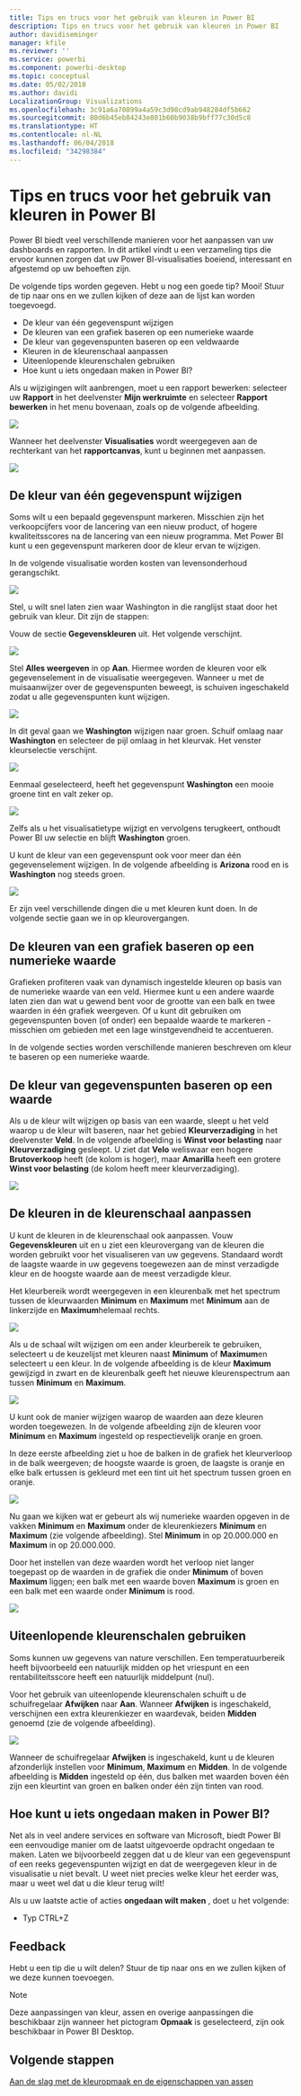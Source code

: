 ```yaml
---
title: Tips en trucs voor het gebruik van kleuren in Power BI
description: Tips en trucs voor het gebruik van kleuren in Power BI
author: davidiseminger
manager: kfile
ms.reviewer: ''
ms.service: powerbi
ms.component: powerbi-desktop
ms.topic: conceptual
ms.date: 05/02/2018
ms.author: davidi
LocalizationGroup: Visualizations
ms.openlocfilehash: 3c91a6a70899a4a59c3d98cd9ab948284df5b662
ms.sourcegitcommit: 80d6b45eb84243e801b60b9038b9bff77c30d5c8
ms.translationtype: HT
ms.contentlocale: nl-NL
ms.lasthandoff: 06/04/2018
ms.locfileid: "34298384"
---
```

# <a name="tips-and-tricks-for-color-formatting-in-power-bi"></a>Tips en trucs voor het gebruik van kleuren in Power BI
Power BI biedt veel verschillende manieren voor het aanpassen van uw dashboards en rapporten. In dit artikel vindt u een verzameling tips die ervoor kunnen zorgen dat uw Power BI-visualisaties boeiend, interessant en afgestemd op uw behoeften zijn.

De volgende tips worden gegeven. Hebt u nog een goede tip? Mooi! Stuur de tip naar ons en we zullen kijken of deze aan de lijst kan worden toegevoegd.

* De kleur van één gegevenspunt wijzigen
* De kleuren van een grafiek baseren op een numerieke waarde
* De kleur van gegevenspunten baseren op een veldwaarde
* Kleuren in de kleurenschaal aanpassen
* Uiteenlopende kleurenschalen gebruiken
* Hoe kunt u iets ongedaan maken in Power BI?

Als u wijzigingen wilt aanbrengen, moet u een rapport bewerken: selecteer uw **Rapport** in het deelvenster **Mijn werkruimte** en selecteer **Rapport bewerken** in het menu bovenaan, zoals op de volgende afbeelding.

![](media/service-tips-and-tricks-for-color-formatting/tipstrickscolor_1.png)

Wanneer het deelvenster **Visualisaties** wordt weergegeven aan de rechterkant van het **rapportcanvas**, kunt u beginnen met aanpassen.

![](media/service-tips-and-tricks-for-color-formatting/tipstrickscolor_2.png)

## <a name="change-the-color-of-a-single-data-point"></a>De kleur van één gegevenspunt wijzigen
Soms wilt u een bepaald gegevenspunt markeren. Misschien zijn het verkoopcijfers voor de lancering van een nieuw product, of hogere kwaliteitsscores na de lancering van een nieuw programma. Met Power BI kunt u een gegevenspunt markeren door de kleur ervan te wijzigen.

In de volgende visualisatie worden kosten van levensonderhoud gerangschikt. 

![](media/service-tips-and-tricks-for-color-formatting/tipstrickscolor_3.png)

Stel, u wilt snel laten zien waar Washington in die ranglijst staat door het gebruik van kleur. Dit zijn de stappen:

Vouw de sectie **Gegevenskleuren** uit. Het volgende verschijnt.

![](media/service-tips-and-tricks-for-color-formatting/tipstrickscolor_4.png)

Stel **Alles weergeven** in op **Aan**. Hiermee worden de kleuren voor elk gegevenselement in de visualisatie weergegeven. Wanneer u met de muisaanwijzer over de gegevenspunten beweegt, is schuiven ingeschakeld zodat u alle gegevenspunten kunt wijzigen.

![](media/service-tips-and-tricks-for-color-formatting/tipstrickscolor_5.png)

In dit geval gaan we **Washington** wijzigen naar groen. Schuif omlaag naar **Washington** en selecteer de pijl omlaag in het kleurvak. Het venster kleurselectie verschijnt.

![](media/service-tips-and-tricks-for-color-formatting/tipstrickscolor_6.png)

Eenmaal geselecteerd, heeft het gegevenspunt **Washington** een mooie groene tint en valt zeker op.

![](media/service-tips-and-tricks-for-color-formatting/tipstrickscolor_7.png)

Zelfs als u het visualisatietype wijzigt en vervolgens terugkeert, onthoudt Power BI uw selectie en blijft **Washington** groen.

U kunt de kleur van een gegevenspunt ook voor meer dan één gegevenselement wijzigen. In de volgende afbeelding is **Arizona** rood en is **Washington** nog steeds groen.

![](media/service-tips-and-tricks-for-color-formatting/tipstrickscolor_8.png)

Er zijn veel verschillende dingen die u met kleuren kunt doen. In de volgende sectie gaan we in op kleurovergangen.

## <a name="base-the-colors-of-a-chart-on-a-numeric-value"></a>De kleuren van een grafiek baseren op een numerieke waarde
Grafieken profiteren vaak van dynamisch ingestelde kleuren op basis van de numerieke waarde van een veld. Hiermee kunt u een andere waarde laten zien dan wat u gewend bent voor de grootte van een balk en twee waarden in één grafiek weergeven. Of u kunt dit gebruiken om gegevenspunten boven (of onder) een bepaalde waarde te markeren - misschien om gebieden met een lage winstgevendheid te accentueren.

In de volgende secties worden verschillende manieren beschreven om kleur te baseren op een numerieke waarde.

## <a name="base-the-color-of-data-points-on-a-value"></a>De kleur van gegevenspunten baseren op een waarde
Als u de kleur wilt wijzigen op basis van een waarde, sleept u het veld waarop u de kleur wilt baseren, naar het gebied **Kleurverzadiging** in het deelvenster **Veld**. In de volgende afbeelding is **Winst voor belasting** naar **Kleurverzadiging** gesleept. U ziet dat **Velo** weliswaar een hogere **Brutoverkoop** heeft (de kolom is hoger), maar **Amarilla** heeft een grotere **Winst voor belasting** (de kolom heeft meer kleurverzadiging).

![](media/service-tips-and-tricks-for-color-formatting/tipstrickscolor_9.png)

## <a name="customize-the-colors-used-in-the-color-scale"></a>De kleuren in de kleurenschaal aanpassen
U kunt de kleuren in de kleurenschaal ook aanpassen. Vouw **Gegevenskleuren** uit en u ziet een kleurovergang van de kleuren die worden gebruikt voor het visualiseren van uw gegevens. Standaard wordt de laagste waarde in uw gegevens toegewezen aan de minst verzadigde kleur en de hoogste waarde aan de meest verzadigde kleur.

Het kleurbereik wordt weergegeven in een kleurenbalk met het spectrum tussen de kleurwaarden **Minimum** en **Maximum** met **Minimum** aan de linkerzijde en  **Maximum**helemaal rechts.

![](media/service-tips-and-tricks-for-color-formatting/tipstrickscolor_10.png)

Als u de schaal wilt wijzigen om een ander kleurbereik te gebruiken, selecteert u de keuzelijst met kleuren naast **Minimum** of **Maximum**en selecteert u een kleur. In de volgende afbeelding is de kleur **Maximum** gewijzigd in zwart en de kleurenbalk geeft het nieuwe kleurenspectrum aan tussen **Minimum** en **Maximum**.

![](media/service-tips-and-tricks-for-color-formatting/tipstrickscolor_11.png)

U kunt ook de manier wijzigen waarop de waarden aan deze kleuren worden toegewezen. In de volgende afbeelding zijn de kleuren voor **Minimum** en **Maximum** ingesteld op respectievelijk oranje en groen.

In deze eerste afbeelding ziet u hoe de balken in de grafiek het kleurverloop in de balk weergeven; de hoogste waarde is groen, de laagste is oranje en elke balk ertussen is gekleurd met een tint uit het spectrum tussen groen en oranje.

![](media/service-tips-and-tricks-for-color-formatting/tipstrickscolor_12.png)

Nu gaan we kijken wat er gebeurt als wij numerieke waarden opgeven in de vakken **Minimum** en **Maximum** onder de kleurenkiezers **Minimum** en **Maximum** (zie volgende afbeelding). Stel **Minimum** in op 20.000.000 en **Maximum** in op 20.000.000.

Door het instellen van deze waarden wordt het verloop niet langer toegepast op de waarden in de grafiek die onder **Minimum** of boven **Maximum** liggen; een balk met een waarde boven **Maximum** is groen en een balk met een waarde onder **Minimum** is rood.

![](media/service-tips-and-tricks-for-color-formatting/tipstrickscolor_13.png)

## <a name="use-diverging-color-scales"></a>Uiteenlopende kleurenschalen gebruiken
Soms kunnen uw gegevens van nature verschillen. Een temperatuurbereik heeft bijvoorbeeld een natuurlijk midden op het vriespunt en een rentabiliteitsscore heeft een natuurlijk middelpunt (nul).

Voor het gebruik van uiteenlopende kleurenschalen schuift u de schuifregelaar **Afwijken** naar **Aan**. Wanneer **Afwijken** is ingeschakeld, verschijnen een extra kleurenkiezer en waardevak, beiden **Midden** genoemd (zie de volgende afbeelding).

![](media/service-tips-and-tricks-for-color-formatting/tipstrickscolor_14.png)

Wanneer de schuifregelaar **Afwijken** is ingeschakeld, kunt u de kleuren afzonderlijk instellen voor **Minimum**, **Maximum** en **Midden**. In de volgende afbeelding is **Midden** ingesteld op één, dus balken met waarden boven één zijn een kleurtint van groen en balken onder één zijn tinten van rood.

## <a name="how-to-undo-in-power-bi"></a>Hoe kunt u iets ongedaan maken in Power BI?
Net als in veel andere services en software van Microsoft, biedt Power BI een eenvoudige manier om de laatst uitgevoerde opdracht ongedaan te maken. Laten we bijvoorbeeld zeggen dat u de kleur van een gegevenspunt of een reeks gegevenspunten wijzigt en dat de weergegeven kleur in de visualisatie u niet bevalt. U weet niet precies welke kleur het eerder was, maar u weet wel dat u die kleur terug wilt!

Als u uw laatste actie of acties **ongedaan wilt maken** , doet u het volgende:

- Typ CTRL+Z

## <a name="feedback"></a>Feedback
Hebt u een tip die u wilt delen? Stuur de tip naar ons en we zullen kijken of we deze kunnen toevoegen.

>[!NOTE]
>Deze aanpassingen van kleur, assen en overige aanpassingen die beschikbaar zijn wanneer het pictogram **Opmaak** is geselecteerd, zijn ook beschikbaar in Power BI Desktop.

## <a name="next-steps"></a>Volgende stappen
[Aan de slag met de kleuropmaak en de eigenschappen van assen](service-getting-started-with-color-formatting-and-axis-properties.md)

